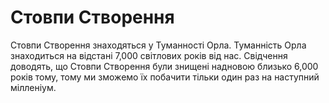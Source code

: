 # Стовпи Створення

Стовпи Створення знаходяться у Туманності Орла. Туманність Орла знаходиться на
відстані 7,000 світлових років від нас. Свідчення доводять, що Стовпи Створення
були знищені надновою близько 6,000 років тому, тому ми зможемо їх побачити
тільки один раз на наступний мілленіум.
